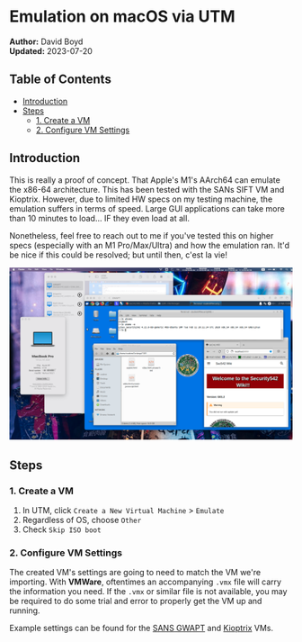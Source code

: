 # Emulation on macOS via UTM

**Author:** David Boyd<br>
**Updated:** 2023-07-20

## Table of Contents

- [Introduction](#introduction)
- [Steps](#steps)
  - [1. Create a VM](#1-create-a-vm)
  - [2. Configure VM Settings](#2-configure-vm-settings)

## Introduction

This is really a proof of concept. That Apple's M1's AArch64 can emulate the x86-64 architecture.  This has been tested with the SANs SIFT VM and Kioptrix.  However, due to limited HW specs on my testing machine, the emulation suffers in terms of speed.  Large GUI applications can take more than 10 minutes to load... IF they even load at all.

Nonetheless, feel free to reach out to me if you've tested this on higher specs (especially with an M1 Pro/Max/Ultra) and how the emulation ran.  It'd be nice if this could be resolved; but until then, c'est la vie!

![M1 chip emulating x86-64](./pics/proof-of-concept.png "Proof of Concept")

## Steps

### 1. Create a VM

1. In UTM, click `Create a New Virtual Machine` > `Emulate`
2. Regardless of OS, choose `Other`
3. Check `Skip ISO boot`

### 2. Configure VM Settings

The created VM's settings are going to need to match the VM we're importing. With **VMWare**, oftentimes an accompanying `.vmx` file will carry the information you need. If the `.vmx` or similar file is not available, you may be required to do some trial and error to properly get the VM up and running.

Example settings can be found for the [SANS GWAPT][gwapt-vm] and [Kioptrix][kioptrix-vm] VMs.

<!-- References -->
[gwapt-vm]: https://github.com/dboyd42/it-support/blob/master/Network%20and%20Systems%20Administration/Virtualization/UTM/GWAPT.md
[kioptrix-vm]: https://github.com/dboyd42/it-support/blob/master/Network%20and%20Systems%20Administration/Virtualization/UTM/kioptrix-level-1.md
